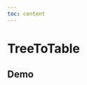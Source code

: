```yaml
---
toc: content
---
```


# TreeToTable

## Demo

<code src='./demo/base.tsx' title='基础使用' description='最简单的使用方式'></code>

<code src='./demo/asset/index.tsx' title='资产场景' description='最简单的使用方式'></code>

